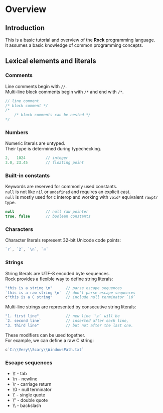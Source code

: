 # Overview

## Introduction
This is a basic tutorial and overview of the **Rock** programming language.  
It assumes a basic knowledge of common programming concepts.

## Lexical elements and literals

### Comments
Line comments begin with `//`.  
Multi-line block comments begin with `/*` and end with `/*`.
```rs
// line comment
/* block comment */
/*
    /* block comments can be nested */
*/
```

### Numbers
Numeric literals are untyped.  
Their type is determined during typechecking.
```rs
2,   1024         // integer
3.0, 23.45        // floating point
```

### Built-in constants
Keywords are reserved for commonly used constants.  
`null` is not like `nil` or `undefined` and requires an explicit cast.  
`null` is mostly used for `C` interop and working with `void*` equivalent `rawptr` type.
```c#
null              // null raw pointer
true, false       // boolean constants
```

### Characters
Character literals represent 32-bit Unicode code points:
```go
`r`, `2`, `\n`, `🔥`
```

### Strings
String literals are UTF-8 encoded byte sequences.  
Rock provides a flexible way to define string literals:
```go
"this is a string \n"      // parse escape sequences
`this is a raw string \n`  // don't parse escape sequences
c"this is a C string"      // include null terminator `\0`
```

Multi-line strings are represented by consecutive string literals:
```go
"1. first line"            // new line `\n` will be
`2. second line`           // inserted after each line,
"3. third line"            // but not after the last one.
```

These modifiers can be used together.  
For example, we can define a raw C string:
```go
c`C:\\Very\\Scary\\WindowsPath.txt`
```

### Escape sequences
- \t  - tab
- \n  - newline
- \r  - carriage return
- \0  - null terminator
- \\'   - single quote
- \\"   - double quote
- \\\\  - backslash
